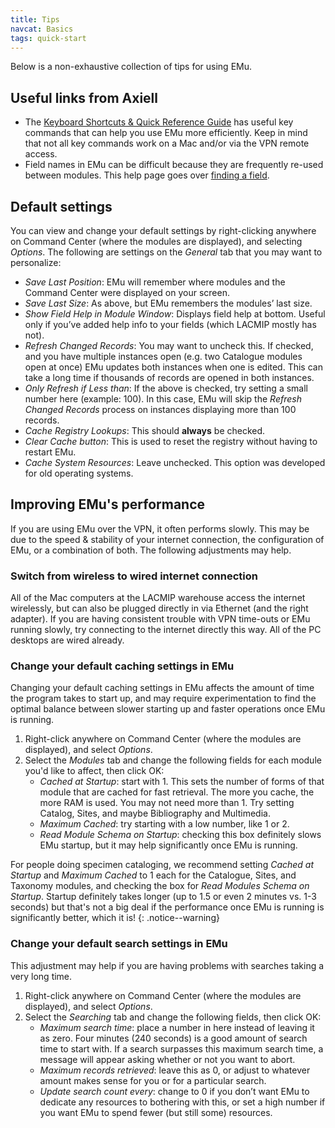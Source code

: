 ```yaml
---
title: Tips
navcat: Basics
tags: quick-start
---
```

Below is a non-exhaustive collection of tips for using EMu.

## Useful links from Axiell

- The [Keyboard Shortcuts & Quick Reference Guide](http://help.emu.axiell.com/latest/en/Resources/Downloads/Quick%20Reference%20Guide/EMu_QuickRef_Guide_IE_20170629.pdf) has useful key commands that can help you use EMu more efficiently. Keep in mind that not all key commands work on a Mac and/or via the VPN remote access.
- Field names in EMu can be difficult because they are frequently re-used between modules. This help page goes over [finding a field](http://help.emu.axiell.com/latest/en/Topics/Common/Find%20a%20field.htm).

## Default settings

You can view and change your default settings by right-clicking anywhere on Command Center (where the modules are displayed), and selecting *Options*. The following are settings on the *General* tab that you may want to personalize:
- *Save Last Position*: EMu will remember where modules and the Command Center were displayed on your screen.
- *Save Last Size*: As above, but EMu remembers the modules’ last size.
- *Show Field Help in Module Window*: Displays field help at bottom. Useful only if you’ve added help info to your fields (which LACMIP mostly has not).
- *Refresh Changed Records*: You may want to uncheck this. If checked, and you have multiple instances open (e.g. two Catalogue modules open at once) EMu updates both instances when one is edited. This can take a long time if thousands of records are opened in both instances.
- *Only Refresh if Less than*: If the above is checked, try setting a small number here (example: 100). In this case, EMu will skip the *Refresh Changed Records* process on instances displaying more than 100 records.
- *Cache Registry Lookups*: This should **always** be checked.
- *Clear Cache button*: This is used to reset the registry without having to restart EMu.
- *Cache System Resources*: Leave unchecked. This option was developed for old operating systems.

## Improving EMu's performance

If you are using EMu over the VPN, it often performs slowly. This may be due to the speed & stability of your internet connection, the configuration of EMu, or a combination of both. The following adjustments may help.

### Switch from wireless to wired internet connection

All of the Mac computers at the LACMIP warehouse access the internet wirelessly, but can also be plugged directly in via Ethernet (and the right adapter). If you are having consistent trouble with VPN time-outs or EMu running slowly, try connecting to the internet directly this way. All of the PC desktops are wired already.

### Change your default caching settings in EMu

Changing your default caching settings in EMu affects the amount of time the program takes to start up, and may require experimentation to find the optimal balance between slower starting up and faster operations once EMu is running.
1. Right-click anywhere on Command Center (where the modules are displayed), and select *Options*.
1. Select the *Modules* tab and change the following fields for each module you'd like to affect, then click OK:
    - *Cached at Startup*: start with 1. This sets the number of forms of that module that are cached for fast retrieval. The more you cache, the more RAM is used. You may not need more than 1. Try setting Catalog, Sites, and maybe Bibliography and Multimedia.
    - *Maximum Cached*: try starting with a low number, like 1 or 2.
    - *Read Module Schema on Startup*: checking this box definitely slows EMu startup, but it may help significantly once EMu is running.

For people doing specimen cataloging, we recommend setting *Cached at Startup* and *Maximum Cached* to 1 each for the Catalogue, Sites, and Taxonomy modules, and checking the box for *Read Modules Schema on Startup*. Startup definitely takes longer (up to 1.5 or even 2 minutes vs. 1-3 seconds) but that's not a big deal if the performance once EMu is running is significantly better, which it is!
{: .notice--warning}

### Change your default search settings in EMu

This adjustment may help if you are having problems with searches taking a very long time.
1. Right-click anywhere on Command Center (where the modules are displayed), and select *Options*.
1. Select the *Searching* tab and change the following fields, then click OK:
    - *Maximum search time*: place a number in here instead of leaving it as zero. Four minutes (240 seconds) is a good amount of search time to start with. If a search surpasses this maximum search time, a message will appear asking whether or not you want to abort.
    - *Maximum records retrieved*: leave this as 0, or adjust to whatever amount makes sense for you or for a particular search.
    - *Update search count every*: change to 0 if you don’t want EMu to dedicate any resources to bothering with this, or set a high number if you want EMu to spend fewer (but still some) resources.
